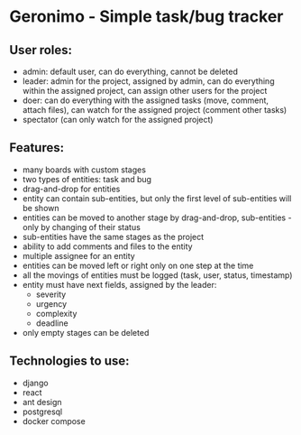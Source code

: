 # Geronimo - Simple task/bug tracker

## User roles:
- admin: default user, can do everything, cannot be deleted
- leader: admin for the project, assigned by admin, can do everything within the assigned project, can assign other users for the project
- doer: can do everything with the assigned tasks (move, comment, attach files), can watch for the assigned project (comment other tasks)
- spectator (can only watch for the assigned project)

## Features:
- many boards with custom stages
- two types of entities: task and bug
- drag-and-drop for entities
- entity can contain sub-entities, but only the first level of sub-entities will be shown
- entities can be moved to another stage by drag-and-drop, sub-entities - only by changing of their status
- sub-entities have the same stages as the project
- ability to add comments and files to the entity
- multiple assignee for an entity
- entities can be moved left or right only on one step at the time
- all the movings of entities must be logged (task, user, status, timestamp)
- entity must have next fields, assigned by the leader:
    - severity
    - urgency
    - complexity
    - deadline 
- only empty stages can be deleted

## Technologies to use:
- django
- react
- ant design
- postgresql
- docker compose
